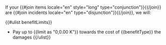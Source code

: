If your {{#join items locale="en" style="long" type="conjunction"}}{{/join}} are {{#join incidents locale="en" type="disjunction"}}{{/join}}, we will:

{{#ulist benefitLimits}}
- Pay up to {{limit as "0,0.00 K"}} towards the cost of {{benefitType}} the damages
{{/ulist}}